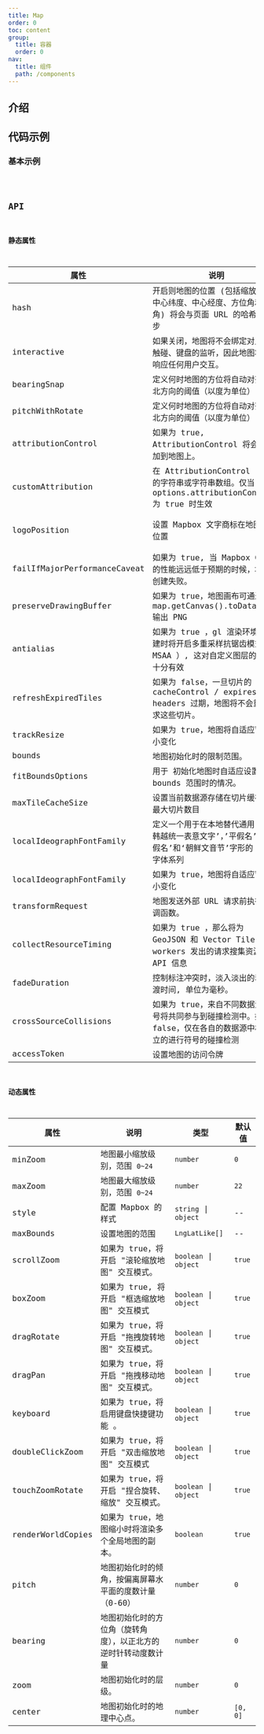 ```yaml
---
title: Map
order: 0
toc: content
group:
  title: 容器
  order: 0
nav:
  title: 组件
  path: /components
---
```


## 介绍

## 代码示例

### 基本示例

<code src="./demos/basic.tsx" />

## API

### 静态属性

| 属性 | 说明 | 类型 | 默认值 |
| --- | --- | --- | --- |
| hash | 开启则地图的位置 (包括缩放层级、中心纬度、中心经度、方位角和倾角) 将会与页面 URL 的哈希片段同步 | `boolean` | `false` |
| interactive | 如果关闭，地图将不会绑定对鼠标、触碰、键盘的监听，因此地图将不会响应任何用户交互。 | `boolean` | `true` |
| bearingSnap | 定义何时地图的方位将自动对齐到正北方向的阈值（以度为单位） | `number` | `7` |
| pitchWithRotate | 定义何时地图的方位将自动对齐到正北方向的阈值（以度为单位） | `number` | `7` |
| attributionControl | 如果为 true, AttributionControl 将会被添加到地图上。 | `boolean` | `true` |
| customAttribution | 在 AttributionControl 中显示的字符串或字符串数组。仅当 options.attributionControl 为 true 时生效 | `string` \| `string[]` | -- |
| logoPosition | 设置 Mapbox 文字商标在地图上的位置 | `top-left` \| `top-right` \| `bottom-left` \| `bottom-right ` | `bottom-left` |
| failIfMajorPerformanceCaveat | 如果为 true, 当 Mapbox GL JS 的性能远远低于预期的时候，地图将创建失败。 | `boolean` | `false` |
| preserveDrawingBuffer | 如果为 true，地图画布可通过 map.getCanvas().toDataURL() 输出 PNG | `boolean` | `false` |
| antialias | 如果为 true ，gl 渲染环境在创建时将开启多重采样抗锯齿模式（ MSAA ）, 这对自定义图层的抗锯齿十分有效 | `boolean` | `false` |
| refreshExpiredTiles | 如果为 false，一旦切片的 HTTP cacheControl / expires headers 过期，地图将不会重新请求这些切片。 | `boolean` | `true` |
| trackResize | 如果为 true，地图将自适应窗口大小变化 | `boolean` | `true` |
| bounds | 地图初始化时的限制范围。 | `LngLatBoundsLike[]` | -- |
| fitBoundsOptions | 用于 初始化地图时自适应设置的 bounds 范围时的情况。 | `object` | -- |
| maxTileCacheSize | 设置当前数据源存储在切片缓存中的最大切片数目 | `number` | -- |
| localIdeographFontFamily | 定义一个用于在本地替代通用‘中日韩越统一表意文字’，’平假名’，‘片假名’和‘朝鲜文音节’字形的 CSS 字体系列 | `string` | `sans-serif` |
| localIdeographFontFamily | 如果为 true，地图将自适应窗口大小变化 | `boolean` | `true` |
| transformRequest | 地图发送外部 URL 请求前执行的回调函数。 | `function` | `null` |
| collectResourceTiming | 如果为 true ，那么将为 GeoJSON 和 Vector Tile web workers 发出的请求搜集资源耗时 API 信息 | `boolean` | `false` |
| fadeDuration | 控制标注冲突时，淡入淡出的动画过渡时间, 单位为毫秒。 | `number` | `300` |
| crossSourceCollisions | 如果为 true，来自不同数据源的符号将共同参与到碰撞检测中。如果为 false，仅在各自的数据源中相互独立的进行符号的碰撞检测 | `boolean` | `true` |
| accessToken | 设置地图的访问令牌 | `string` | -- |

### 动态属性

| 属性 | 说明 | 类型 | 默认值 |
| --- | --- | --- | --- |
| minZoom | 地图最小缩放级别，范围 `0~24` | `number` | `0` |
| maxZoom | 地图最大缩放级别，范围 `0~24` | `number` | `22` |
| style | 配置 Mapbox 的样式 | `string` \| `object` | -- |
| maxBounds | 设置地图的范围 | `LngLatLike[]` | -- |
| scrollZoom | 如果为 true，将开启 "滚轮缩放地图" 交互模式。 | `boolean` \| `object` | `true` |
| boxZoom | 如果为 true, 将开启 "框选缩放地图" 交互模式 | `boolean` \| `object` | `true` |
| dragRotate | 如果为 true，将开启 "拖拽旋转地图" 交互模式。 | `boolean` \| `object` | `true` |
| dragPan | 如果为 true，将开启 "拖拽移动地图" 交互模式。 | `boolean` \| `object` | `true` |
| keyboard | 如果为 true，将启用键盘快捷键功能 。 | `boolean` \| `object` | `true` |
| doubleClickZoom | 如果为 true，将开启 "双击缩放地图" 交互模式 | `boolean` \| `object` | `true` |
| touchZoomRotate | 如果为 true，将开启 "捏合旋转、缩放" 交互模式。 | `boolean` \| `object` | `true` |
| renderWorldCopies | 如果为 true，地图缩小时将渲染多个全局地图的副本。 | `boolean` | `true` |
| pitch | 地图初始化时的倾角，按偏离屏幕水平面的度数计量（0-60） | `number` | `0` |
| bearing | 地图初始化时的方位角（旋转角度），以正北方的逆时针转动度数计量 | `number` | `0` |
| zoom | 地图初始化时的层级。 | `number` | `0` |
| center | 地图初始化时的地理中心点。 | `number` | `[0, 0]` |
